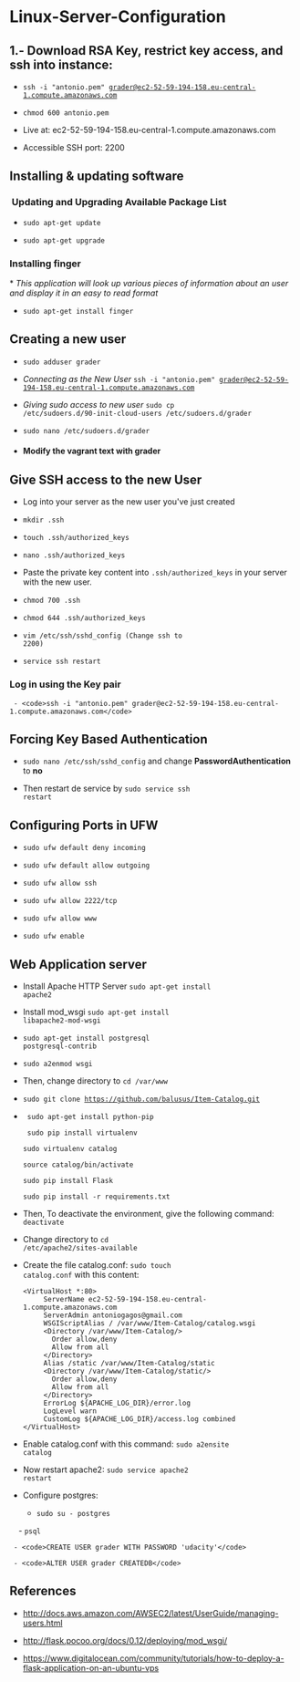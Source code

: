 # Linux-Server-Configuration


## 1.- Download RSA Key, restrict key access, and ssh into instance:
 * <code>ssh -i "antonio.pem" grader@ec2-52-59-194-158.eu-central-1.compute.amazonaws.com</code>
 
 * <code>chmod 600 antonio.pem</code>
 
 * Live at: ec2-52-59-194-158.eu-central-1.compute.amazonaws.com
 
 * Accessible SSH port: 2200


## Installing & updating software
<h3> Updating and Upgrading Available Package List</h3>

  * <code>sudo apt-get update</code>
  
  * <code>sudo apt-get upgrade</code>
   
<h3>Installing finger</h3>
  * <em>This application will look up various pieces of information about an user and display it in an easy to read format
    </em>
  
  * <code>sudo apt-get install finger</code>
 
## Creating a new user
  * <code>sudo adduser grader</code>
  
  * <em>Connecting as the New User</em>
    <code>ssh -i "antonio.pem" grader@ec2-52-59-194-158.eu-central-1.compute.amazonaws.com</code>
  
  * <em>Giving sudo access to new user</em>
  <code>sudo cp /etc/sudoers.d/90-init-cloud-users /etc/sudoers.d/grader</code>
  
  * <code>sudo nano /etc/sudoers.d/grader</code>
  
  * <h4>Modify the vagrant text with grader</h4>
  
## Give SSH access to the new User
  
  * Log into your server as the new user you've just created
   
  * <code>mkdir .ssh</code>
    
  * <code>touch .ssh/authorized_keys</code>
        
  * <code>nano .ssh/authorized_keys</code>
    
  * Paste the private key content into <code>.ssh/authorized_keys</code> in your server with the new user.
    
  * <code>chmod 700 .ssh</code>
    
  * <code>chmod 644 .ssh/authorized_keys</code>
  
  * <code>vim /etc/ssh/sshd_config (Change ssh to 2200)</code>
  
  * <code>service ssh restart</code>
    
  <h3>Log in using the Key pair</h3>
    
     - <code>ssh -i "antonio.pem" grader@ec2-52-59-194-158.eu-central-1.compute.amazonaws.com</code>
   
        
## Forcing Key Based Authentication
   * <code>sudo nano /etc/ssh/sshd_config</code> and change <b>PasswordAuthentication</b> to <b>no</b>
     
   * Then restart de service by <code>sudo service ssh restart</code>
   
## Configuring Ports in UFW
   * <code>sudo ufw default deny incoming</code>
   
   * <code>sudo ufw default allow outgoing</code>
   
   * <code>sudo ufw allow ssh</code>
   
   * <code>sudo ufw allow 2222/tcp</code>
   
   * <code>sudo ufw allow www</code>
   
   * <code>sudo ufw enable</code>
   
## Web Application server
   * Install Apache HTTP Server <code>sudo apt-get install apache2</code> 
   
   * Install mod_wsgi <code>sudo apt-get install libapache2-mod-wsgi</code>
   
   * <code>sudo apt-get install postgresql postgresql-contrib</code>
   
   * <code>sudo a2enmod wsgi</code>
   
   * Then, change directory to <code>cd /var/www</code>
   
   * <code>sudo git clone https://github.com/balusus/Item-Catalog.git</code>
   
   * <code> sudo apt-get install python-pip </code>
   
     <code> sudo pip install virtualenv</code>
     
     <code>sudo virtualenv catalog</code>
     
     <code>source catalog/bin/activate</code>
     
     <code>sudo pip install Flask</code>
     
     <code>sudo pip install -r requirements.txt</code>
     
   * Then, To deactivate the environment, give the following command: <code>deactivate</code>
   
   * Change directory to <code>cd /etc/apache2/sites-available</code>
   
   * Create the file catalog.conf: <code>sudo touch catalog.conf</code> with this content:
      ```
      <VirtualHost *:80>
           ServerName ec2-52-59-194-158.eu-central-1.compute.amazonaws.com
           ServerAdmin antoniogagos@gmail.com
           WSGIScriptAlias / /var/www/Item-Catalog/catalog.wsgi
           <Directory /var/www/Item-Catalog/>
             Order allow,deny
             Allow from all
           </Directory>
           Alias /static /var/www/Item-Catalog/static
           <Directory /var/www/Item-Catalog/static/>
             Order allow,deny
             Allow from all
           </Directory>
           ErrorLog ${APACHE_LOG_DIR}/error.log
           LogLevel warn
           CustomLog ${APACHE_LOG_DIR}/access.log combined
      </VirtualHost> 
      ```
   * Enable catalog.conf with this command: <code>sudo a2ensite catalog</code>
   
   * Now restart apache2: <code>sudo service apache2 restart</code>
   
   * Configure postgres:
   
     - <code>sudo su - postgres</code>
     
     - <code>psql</code>
     
     - <code>CREATE USER grader WITH PASSWORD 'udacity'</code>
     
     - <code>ALTER USER grader CREATEDB</code>
 
 ## References
 
   * http://docs.aws.amazon.com/AWSEC2/latest/UserGuide/managing-users.html
   
   * http://flask.pocoo.org/docs/0.12/deploying/mod_wsgi/
   
   * https://www.digitalocean.com/community/tutorials/how-to-deploy-a-flask-application-on-an-ubuntu-vps
